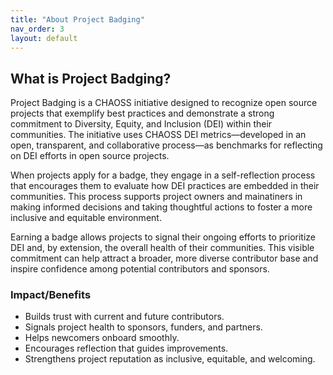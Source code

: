 ```yaml
---
title: "About Project Badging"
nav_order: 3
layout: default
---
```


## What is Project Badging?

Project Badging is a CHAOSS initiative designed to recognize open source projects that exemplify best practices and demonstrate a strong commitment to Diversity, Equity, and Inclusion (DEI) within their communities. The initiative uses CHAOSS DEI metrics—developed in an open, transparent, and collaborative process—as benchmarks for reflecting on DEI efforts in open source projects.

When projects apply for a badge, they engage in a self-reflection process that encourages them to evaluate how DEI practices are embedded in their communities. This process supports project owners and mainatiners in making informed decisions and taking thoughtful actions to foster a more inclusive and equitable environment.

Earning a badge allows projects to signal their ongoing efforts to prioritize DEI and, by extension, the overall health of their communities. This visible commitment can help attract a broader, more diverse contributor base and inspire confidence among potential contributors and sponsors.

### Impact/Benefits
- Builds trust with current and future contributors.  
- Signals project health to sponsors, funders, and partners.  
- Helps newcomers onboard smoothly.  
- Encourages reflection that guides improvements.  
- Strengthens project reputation as inclusive, equitable, and welcoming.
